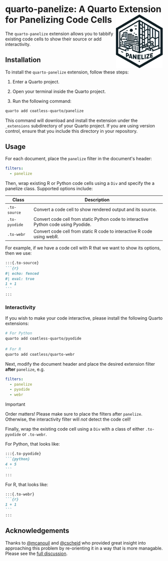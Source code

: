 # quarto-panelize: A Quarto Extension for Panelizing Code Cells <img src="logo-panelize.png" align ="right" alt="" width ="150"/>

The `quarto-panelize` extension allows you to tabbify existing code cells to show their source or add interactivity.

## Installation

To install the `quarto-panelize` extension, follow these steps:

1. Enter a Quarto project.

2. Open your terminal inside the Quarto project.

3. Run the following command:

```bash
quarto add coatless-quarto/panelize
```

This command will download and install the extension under the `_extensions` subdirectory of your Quarto project. If you are using version control, ensure that you include this directory in your repository.

## Usage

For each document, place the `panelize` filter in the document's header:

```yml
filters:
  - panelize
```

Then, wrap existing R or Python code cells using a `Div` and specify the a panelize class. 
Supported options include:

| Class         | Description                                                                         |
|---------------|-------------------------------------------------------------------------------------|
| `.to-source`  | Convert a code cell to show rendered output and its source.                         |
| `.to-pyodide` | Convert code cell from static Python code to interactive Python code using Pyodide. |
| `.to-webr`    | Convert code cell from static R code to interactive R code using webR.              |


For example, if we have a code cell with R that we want to show its options, then we use:

```` md
:::{.to-source}
```{r}
#| echo: fenced
#| eval: true
1 + 1
```
:::
````

### Interactivity

If you wish to make your code interactive, please install the following Quarto extensions:

```sh
# For Python
quarto add coatless-quarto/pyodide

# For R
quarto add coatless/quarto-webr
```

Next, modify the document header and place the desired extension filter **after** `panelize`, e.g.

```yml
filters:
  - panelize
  - pyodide
  - webr
```

> [!IMPORTANT]
>
> Order matters! Please make sure to place the filters after `panelize`.
> Otherwise, the interactivity filter will *not* detect the code cell!
>

Finally, wrap the existing code cell using a `Div` with a class of either `.to-pyodide` or `.to-webr`.

For Python, that looks like: 

````md
:::{.to-pyodide}
```{python}
4 + 5
```
:::
````

For R, that looks like: 

````md
:::{.to-webr}
```{r}
1 + 1
```
:::
````


## Acknowledgements

Thanks to [@mcanouil](https://github.com/mcanouil) and [@cscheid](https://github.com/cscheid) who provided great insight into approaching this problem by re-orienting it in a way that is more managable. Please see the [full discussion](https://github.com/quarto-dev/quarto-cli/discussions/9646).